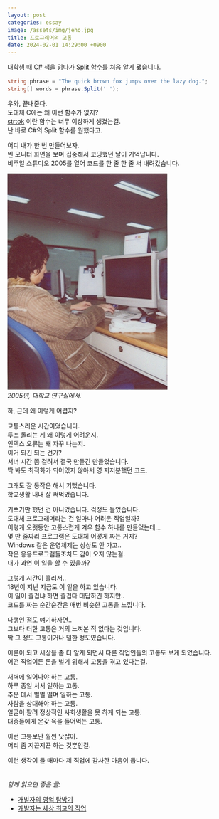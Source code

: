 ```yaml
---
layout: post
categories: essay
image: /assets/img/jeho.jpg
title: 프로그래머의 고통
date: 2024-02-01 14:29:00 +0900
---
```


대학생 때 C# 책을 읽다가 [Split 함수](https://learn.microsoft.com/ko-kr/dotnet/csharp/how-to/parse-strings-using-split)를 처음 알게 됐습니다.

```c#
string phrase = "The quick brown fox jumps over the lazy dog.";
string[] words = phrase.Split(' ');
```

우와, 끝내준다.  
도대체 C에는 왜 이런 함수가 없지?  
[strtok](https://learn.microsoft.com/ko-kr/cpp/c-runtime-library/reference/strtok-strtok-l-wcstok-wcstok-l-mbstok-mbstok-l?view=msvc-170) 이란 함수는 너무 이상하게 생겼는걸.  
난 바로 C#의 Split 함수를 원했다고.

어디 내가 한 번 만들어보자.  
빈 모니터 화면을 보며 집중해서 코딩했던 날이 기억납니다.  
비주얼 스튜디오 2005를 열어 코드를 한 줄 한 줄 써 내려갔습니다.

![](/assets/img/jeho.jpg)  
*2005년, 대학교 연구실에서.*

하, 근데 왜 이렇게 어렵지?

고통스러운 시간이었습니다.  
루프 돌리는 게 왜 이렇게 어려운지.  
인덱스 오류는 왜 자꾸 나는지.  
이거 되긴 되는 건가?  
서너 시간 쯤 걸려서 결국 만들긴 만들었습니다.  
딱 봐도 최적화가 되어있지 않아서 영 지저분했던 코드.

그래도 잘 동작은 해서 기뻤습니다.  
학교생활 내내 잘 써먹었습니다.

기쁘기만 했던 건 아니었습니다. 걱정도 들었습니다.  
도대체 프로그래머라는 건 얼마나 어려운 직업일까?  
이렇게 오랫동안 고통스럽게 겨우 함수 하나를 만들었는데...  
몇 만 줄짜리 프로그램은 도대체 어떻게 짜는 거지?  
Windows 같은 운영체제는 상상도 안 가고..  
작은 응용프로그램들조차도 감이 오지 않는걸.  
내가 과연 이 일을 할 수 있을까?

그렇게 시간이 흘러서..  
18년이 지난 지금도 이 일을 하고 있습니다.  
이 일이 즐겁냐 하면 즐겁다 대답하긴 하지만..  
코드를 짜는 순간순간은 매번 비슷한 고통을 느낍니다.

다행인 점도 얘기하자면..  
그보다 더한 고통은 거의 느껴본 적 없다는 것입니다.  
딱 그 정도 고통이거나 덜한 정도였습니다.

어른이 되고 세상을 좀 더 알게 되면서 다른 직업인들의 고통도 보게 되었습니다.  
어떤 직업이든 돈을 벌기 위해서 고통을 겪고 있다는걸.

새벽에 일어나야 하는 고통.  
하루 종일 서서 일하는 고통.  
추운 데서 벌벌 떨며 일하는 고통.  
사람을 상대해야 하는 고통.  
얼굴이 팔려 정상적인 사회생활을 못 하게 되는 고통.  
대중들에게 온갖 욕을 들어먹는 고통.  

이런 고통보단 훨씬 낫잖아.  
머리 좀 지끈지끈 하는 것뿐인걸.  

이런 생각이 들 때마다 제 직업에 감사한 마음이 듭니다.  
<br>
<br>
*함께 읽으면 좋은 글:*
* [개발자의 영업 탐방기](/essay/2021/09/02/개발자의-영업-탐방기.html)
* [개발자는 세상 최고의 직업](/essay/2022/03/13/developer-is-best-job.html)
